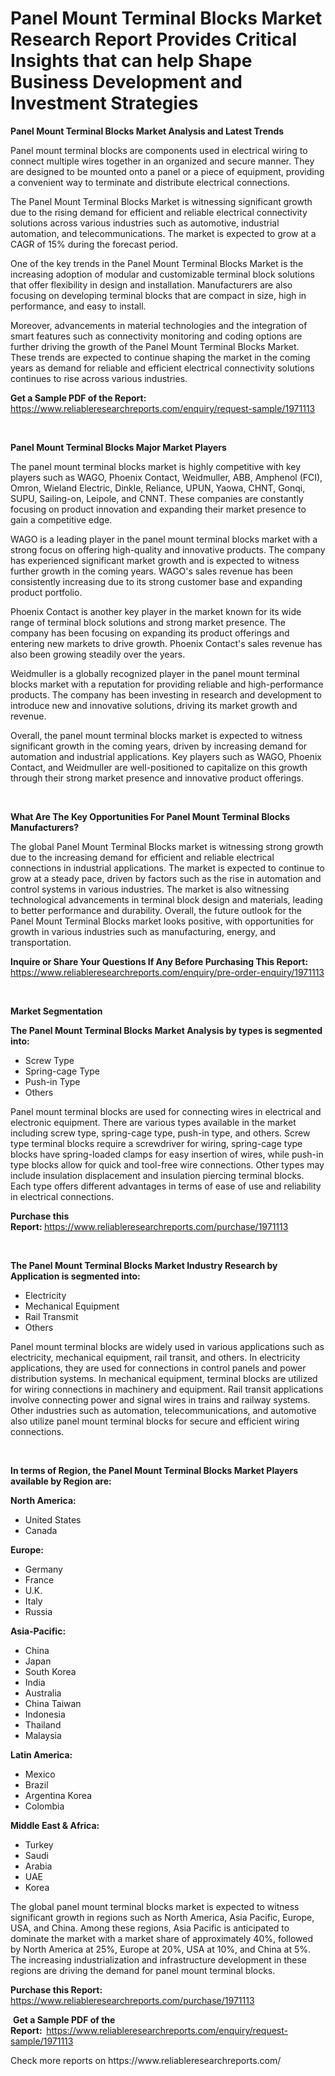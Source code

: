 <p><h1>Panel Mount Terminal Blocks Market Research Report Provides Critical Insights that can help Shape Business Development and Investment Strategies</h1></p><p><strong>Panel Mount Terminal Blocks Market Analysis and Latest Trends</strong></p>
<p><p>Panel mount terminal blocks are components used in electrical wiring to connect multiple wires together in an organized and secure manner. They are designed to be mounted onto a panel or a piece of equipment, providing a convenient way to terminate and distribute electrical connections.</p><p>The Panel Mount Terminal Blocks Market is witnessing significant growth due to the rising demand for efficient and reliable electrical connectivity solutions across various industries such as automotive, industrial automation, and telecommunications. The market is expected to grow at a CAGR of 15% during the forecast period.</p><p>One of the key trends in the Panel Mount Terminal Blocks Market is the increasing adoption of modular and customizable terminal block solutions that offer flexibility in design and installation. Manufacturers are also focusing on developing terminal blocks that are compact in size, high in performance, and easy to install.</p><p>Moreover, advancements in material technologies and the integration of smart features such as connectivity monitoring and coding options are further driving the growth of the Panel Mount Terminal Blocks Market. These trends are expected to continue shaping the market in the coming years as demand for reliable and efficient electrical connectivity solutions continues to rise across various industries.</p></p>
<p><strong>Get a Sample PDF of the Report:&nbsp;</strong> <a href="https://www.reliableresearchreports.com/enquiry/request-sample/1971113">https://www.reliableresearchreports.com/enquiry/request-sample/1971113</a></p>
<p>&nbsp;</p>
<p><strong>Panel Mount Terminal Blocks Major Market Players</strong></p>
<p><p>The panel mount terminal blocks market is highly competitive with key players such as WAGO, Phoenix Contact, Weidmuller, ABB, Amphenol (FCI), Omron, Wieland Electric, Dinkle, Reliance, UPUN, Yaowa, CHNT, Gonqi, SUPU, Sailing-on, Leipole, and CNNT. These companies are constantly focusing on product innovation and expanding their market presence to gain a competitive edge.</p><p>WAGO is a leading player in the panel mount terminal blocks market with a strong focus on offering high-quality and innovative products. The company has experienced significant market growth and is expected to witness further growth in the coming years. WAGO's sales revenue has been consistently increasing due to its strong customer base and expanding product portfolio.</p><p>Phoenix Contact is another key player in the market known for its wide range of terminal block solutions and strong market presence. The company has been focusing on expanding its product offerings and entering new markets to drive growth. Phoenix Contact's sales revenue has also been growing steadily over the years.</p><p>Weidmuller is a globally recognized player in the panel mount terminal blocks market with a reputation for providing reliable and high-performance products. The company has been investing in research and development to introduce new and innovative solutions, driving its market growth and revenue.</p><p>Overall, the panel mount terminal blocks market is expected to witness significant growth in the coming years, driven by increasing demand for automation and industrial applications. Key players such as WAGO, Phoenix Contact, and Weidmuller are well-positioned to capitalize on this growth through their strong market presence and innovative product offerings.</p></p>
<p>&nbsp;</p>
<p><strong>What Are The Key Opportunities For Panel Mount Terminal Blocks Manufacturers?</strong></p>
<p><p>The global Panel Mount Terminal Blocks market is witnessing strong growth due to the increasing demand for efficient and reliable electrical connections in industrial applications. The market is expected to continue to grow at a steady pace, driven by factors such as the rise in automation and control systems in various industries. The market is also witnessing technological advancements in terminal block design and materials, leading to better performance and durability. Overall, the future outlook for the Panel Mount Terminal Blocks market looks positive, with opportunities for growth in various industries such as manufacturing, energy, and transportation.</p></p>
<p><strong>Inquire or Share Your Questions If Any Before Purchasing This Report:</strong> <a href="https://www.reliableresearchreports.com/enquiry/pre-order-enquiry/1971113">https://www.reliableresearchreports.com/enquiry/pre-order-enquiry/1971113</a></p>
<p>&nbsp;</p>
<p><strong>Market Segmentation</strong></p>
<p><strong>The Panel Mount Terminal Blocks Market Analysis by types is segmented into:</strong></p>
<p><ul><li>Screw Type</li><li>Spring-cage Type</li><li>Push-in Type</li><li>Others</li></ul></p>
<p><p>Panel mount terminal blocks are used for connecting wires in electrical and electronic equipment. There are various types available in the market including screw type, spring-cage type, push-in type, and others. Screw type terminal blocks require a screwdriver for wiring, spring-cage type blocks have spring-loaded clamps for easy insertion of wires, while push-in type blocks allow for quick and tool-free wire connections. Other types may include insulation displacement and insulation piercing terminal blocks. Each type offers different advantages in terms of ease of use and reliability in electrical connections.</p></p>
<p><strong>Purchase this Report:&nbsp;</strong><a href="https://www.reliableresearchreports.com/purchase/1971113">https://www.reliableresearchreports.com/purchase/1971113</a></p>
<p>&nbsp;</p>
<p><strong>The Panel Mount Terminal Blocks Market Industry Research by Application is segmented into:</strong></p>
<p><ul><li>Electricity</li><li>Mechanical Equipment</li><li>Rail Transmit</li><li>Others</li></ul></p>
<p><p>Panel mount terminal blocks are widely used in various applications such as electricity, mechanical equipment, rail transit, and others. In electricity applications, they are used for connections in control panels and power distribution systems. In mechanical equipment, terminal blocks are utilized for wiring connections in machinery and equipment. Rail transit applications involve connecting power and signal wires in trains and railway systems. Other industries such as automation, telecommunications, and automotive also utilize panel mount terminal blocks for secure and efficient wiring connections.</p></p>
<p>&nbsp;</p>
<p><strong>In terms of Region, the Panel Mount Terminal Blocks Market Players available by Region are:</strong></p>
<p>
    <p> <strong> North America: </strong>
        <ul>
            <li>United States</li>
            <li>Canada</li>
        </ul>
        </p> 
    <p> <strong> Europe: </strong>
        <ul>
            <li>Germany</li>
            <li>France</li>
            <li>U.K.</li>
            <li>Italy</li>
            <li>Russia</li>
        </ul>
        </p> 
    <p> <strong> Asia-Pacific: </strong>
        <ul>
            <li>China</li>
            <li>Japan</li>
            <li>South Korea</li>
            <li>India</li>
            <li>Australia</li>
            <li>China Taiwan</li>
            <li>Indonesia</li>
            <li>Thailand</li>
            <li>Malaysia</li>
        </ul>
        </p> 
    <p> <strong> Latin America: </strong>
        <ul>
            <li>Mexico</li>
            <li>Brazil</li>
            <li>Argentina Korea</li>
            <li>Colombia</li>
        </ul>
        </p> 
    <p> <strong> Middle East & Africa: </strong>
        <ul>
            <li>Turkey</li>
            <li>Saudi</li>
            <li>Arabia</li>
            <li>UAE</li>
            <li>Korea</li>
        </ul>
    </p>
    </p>
<p><p>The global panel mount terminal blocks market is expected to witness significant growth in regions such as North America, Asia Pacific, Europe, USA, and China. Among these regions, Asia Pacific is anticipated to dominate the market with a market share of approximately 40%, followed by North America at 25%, Europe at 20%, USA at 10%, and China at 5%. The increasing industrialization and infrastructure development in these regions are driving the demand for panel mount terminal blocks.</p></p>
<p><strong>Purchase this Report: </strong><a href="https://www.reliableresearchreports.com/purchase/1971113">https://www.reliableresearchreports.com/purchase/1971113</a></p>
<p>&nbsp;<strong>Get a Sample PDF of the Report:&nbsp;&nbsp;</strong><a href="https://www.reliableresearchreports.com/enquiry/request-sample/1971113">https://www.reliableresearchreports.com/enquiry/request-sample/1971113</a></p>
<p><strong></strong></p>
<p>Check more reports on https://www.reliableresearchreports.com/</p>